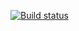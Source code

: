 [![Build status](https://ci.appveyor.com/api/projects/status/3jj2267xbcmo77j1?svg=true)](https://ci.appveyor.com/project/TanyaKomyakova/app-order)